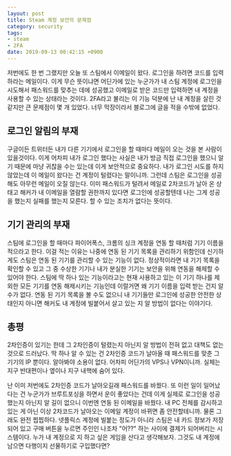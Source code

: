 ```yaml
---
layout: post
title: Steam 계정 보안의 문제점
category: security
tags:
- steam
- 2FA
date: 2019-09-13 00:42:15 +0900
---
```


저번에도 한 번 그랬지만 오늘 또 스팀에서 이메일이 왔다. 로그인을 하려면 코드를 입력하라는 메일이다.
이게 무슨 뜻이냐면 어딘가에 있는 누군가가 내 스팀 계정에 로그인을 시도해서 패스워드를 맞추는 데에 성공했고 이메일로 받은 코드만 입력하면 내 계정을 사용할 수 있는 상태라는 것이다. 2FA라고 불리는 이 기능 덕분에 난 내 계정을 살린 것 같지만 큰 문제점이 몇 개 있었다. 너무 막장이라서 블로그에 글을 적을 수밖에 없었다.


## 로그인 알림의 부재

구글이든 트위터든 내가 다른 기기에서 로그인을 할 때마다 메일이 오는 것을 본 사람이 있을것이다. 이게 어차피 내가 로그인 했다는 사실은 내가 방금 직접 로그인을 했으니 알기 때문에 마냥 귀찮을 수는 있는데 이게 보안적으로 중요하다. 내가 로그인 시도를 하지 않았는데 이 메일이 왔다는 건 계정이 털렸다는 말이니까.
그런데 스팀은 로그인을 성공해도 아무런 메일이 오질 않는다. 이미 패스워드가 털려서 메일로 2차코드가 날아 온 상태고 해커가 내 이메일을 열람할 권한까지 있다면 로그인에 성공할텐데 나는 그게 성공을 했는지 실패를 했는지 모른다. 할 수 있는 조치가 없다는 뜻이다.


## 기기 관리의 부재

스팀에 로그인을 할 때마다 파이어폭스, 크롬의 싱크 계정을 연동 할 때처럼 기기 이름을 적으라고 한다. 이걸 적는 이유는 나중에 연동 된 기기 목록을 관리하기 위함인데 신기하게도 스팀은 연동 된 기기를 관리할 수 있는 기능이 없다. 정상적이라면 내 기기 목록을 확인할 수 있고 그 중 수상한 기기나 내가 분실한 기기는 보안을 위해 연동을 해제할 수 있어야 한다. 스팀에 딱 하나 있는 기능이라고는 현재 사용하고 있는 이 기기 하나를 제외한 모든 기기를 연동 해제시키는 기능인데 이럴거면 왜 기기 이름을 입력 받는 건지 알 수가 없다.
연동 된 기기 목록을 볼 수도 없으니 내 기기들만 로그인에 성공한 안전한 상태인지 아니면 해커도 내 계정에 빌붙어서 살고 있는 지 알 방법이 없다는 이야기다.


## 총평

2차인증이 있기는 한데 그 2차인증이 털렸는지 아닌지 알 방법이 전혀 없고 대책도 없는 것으로 드러났다. 딱 하나 알 수 있는 건 2차인증 코드가 날아올 때 패스워드를 맞춘 그 기기의 IP 뿐이다. 알아봐야 소용이 없다. 어차피 어딘가의 VPS나 VPN이니까. 실체는 지구 반대편이나 옆이나 지구 내핵에 숨어 있다.

난 이미 저번에도 2차인증 코드가 날아오길래 패스워드를 바꿨다. 또 이런 일이 일어났다는 건 누군가가 브루트포싱을 하면서 운이 좋았다는 건데 이게 실제로 로그인을 성공 했는지 아닌지 알 길이 없으니 이번엔 연동 된 이메일을 바꿨다. 내 PC 전체를 감시하고 있는 게 아닌 이상 2차코드가 날아오는 이메일 계정이 바뀌면 좀 안전할테니까. 물론 그래도 완전 찝찝하다. 넷플릭스 계정에 빌붙는 정도가 아니라 스팀은 내 카드 정보가 저장 되어 있고 구매 버튼을 누르면 주인인 나조차 "어??" 하는 사이에 결제가 되어버리는 시스템이다. 누가 내 계정으로 지 하고 싶은 게임을 산다고 생각해보자. 그것도 내 계정에 남으면 다행이지 선물하기로 구입했다면?
